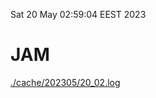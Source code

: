 Sat 20 May 02:59:04 EEST 2023
# JAM
<a href='./cache/202305/20_02.log'>./cache/202305/20_02.log</a>

